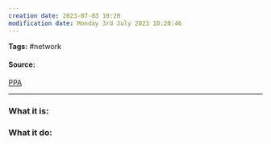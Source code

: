 ```yaml
---
creation date: 2023-07-03 10:20
modification date: Monday 3rd July 2023 10:20:46
---
```


**Tags:** #network 

#### Source:
[PPA](https://aws.amazon.com/what-is/computer-networking/)

--------------------------------------

### What it is:


### What it do:

